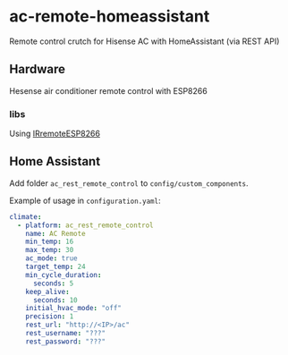 # ac-remote-homeassistant
Remote control crutch for Hisense AC with HomeAssistant (via REST API) 

## Hardware
Hesense air conditioner remote control with ESP8266

### libs
Using [IRremoteESP8266](https://github.com/crankyoldgit/IRremoteESP826)

## Home Assistant
Add folder `ac_rest_remote_control` to `config/custom_components`.

Example of usage in `configuration.yaml`:
```yaml
climate:
  - platform: ac_rest_remote_control
    name: AC Remote
    min_temp: 16
    max_temp: 30
    ac_mode: true
    target_temp: 24
    min_cycle_duration:
      seconds: 5
    keep_alive:
      seconds: 10
    initial_hvac_mode: "off"
    precision: 1
    rest_url: "http://<IP>/ac"
    rest_username: "???"
    rest_password: "???"
```